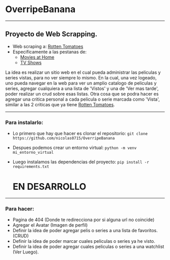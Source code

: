 # OverripeBanana
---
## Proyecto de Web Scrapping.
- Web scraping a: [Rotten Tomatoes](https://www.rottentomatoes.com/)
- Especificamente a las pestanas de:
  - [Movies at Home](https://www.rottentomatoes.com/browse/movies_at_home/)
  - [TV Shows](https://www.rottentomatoes.com/browse/tv_series_browse/)

La idea es realizar un sitio web en el cual pueda administrar las peliculas y series vistas, para no ver siempre lo mismo. En la cual, una vez logeado, uno pueda navegar en la web para ver un amplio catalogo de peliculas y series, agregar cualquiera a una lista de 'Vistos' y una de 'Ver mas tarde', poder realizar un crud sobre esas listas. Otra cosa que se podra hacer es agregar una critica personal a cada pelicula o serie marcada como 'Vista', similar a las 2 criticas que ya tiene [Rotten Tomatoes](https://www.rottentomatoes.com/).

---

### Para instalarlo:
* Lo primero que hay que hacer es clonar el repositorio:
  `git clone https://github.com/nicolas0715/OverripeBanana`
    
* Despues podemos crear un entorno virtual:
  `python -m venv mi_entorno_virtual`
     
* Luego instalamos las dependencias del proyecto:
  `pip install -r requirements.txt`
  # EN DESARROLLO

---

### Para hacer:
* Pagina de 404 (Donde te redirecciona por si alguna url no coincide)
* Agregar el Avatar (Imagen de perfil)
* Definir la idea de poder agregar pelis o series a una lista de favoritos. (CRUD)
* Definir la idea de poder marcar cuales peliculas o series ya he visto.
* Definir la idea de poder agregar cuales peliculas o series a una watchlist (Ver Luego).
